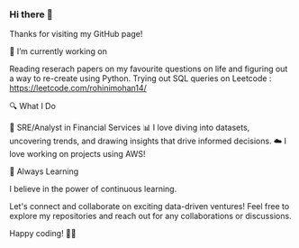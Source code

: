 ### Hi there 👋

<!--
**pleiadev24/pleiadev24** is a ✨ _special_ ✨ repository because its `README.md` (this file) appears on your GitHub profile.

Here are some ideas to get you started:

- ...
- 🌱 I’m currently learning ...
- 👯 I’m looking to collaborate on ...
- 🤔 I’m looking for help with ...
- 💬 Ask me about ...
- 📫 How to reach me: ... 😄 Pronouns: ...

-->
Thanks for visiting my GitHub page!

🔭 I’m currently working on 

Reading reserach papers on my favourite questions on life and figuring out a way to re-create using Python.
Trying out SQL queries on Leetcode : https://leetcode.com/rohinimohan14/

🔍 What I Do

🏦 SRE/Analyst in Financial Services
📊 I love diving into datasets, uncovering trends, and drawing insights that drive informed decisions.
☁️ I love working on projects using AWS!

🌱 Always Learning

I believe in the power of continuous learning. 

Let's connect and collaborate on exciting data-driven ventures! Feel free to explore my repositories and reach out for any collaborations or discussions. 

Happy coding! 🚀✨
